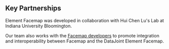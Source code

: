 ## Key Partnerships

Element Facemap was developed in collaboration with Hui Chen Lu's Lab at Indiana
University Bloomington. 

Our team also works with the [Facemap developers](https://github.com/MouseLand/facemap) to promote
integration and interoperability between Facemap and the DataJoint Element Facemap.
